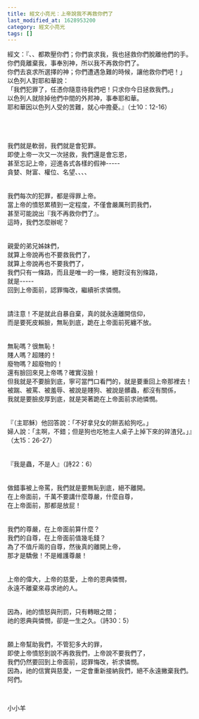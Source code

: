 ```yaml
---
title: 經文小亮光：上帝說我不再救你們了
last_modified_at: 1628953200
category: 經文小亮光
tags: []
---
```


<div>經文：『、、都欺壓你們；你們哀求我，我也拯救你們脫離他們的手。</div>

<div>你們竟離棄我，事奉別神，所以我不再救你們了。</div>

<div>你們去哀求所選擇的神；你們遭遇急難的時候，讓他救你們吧！」</div>

<div>以色列人對耶和華說：</div>

<div>「我們犯罪了，任憑你隨意待我們吧！只求你今日拯救我們。」</div>

<div>以色列人就除掉他們中間的外邦神，事奉耶和華。</div>

<div>耶和華因以色列人受的苦難，就心中擔憂。』（士10：12-16）</div>

<div>&nbsp;</div>

<div>&nbsp;</div>

<div>&nbsp;</div>

<div>&nbsp;</div>

<div>我們就是軟弱，我們就是會犯罪。</div>

<div>即使上帝一次又一次拯救，我們還是會忘恩，</div>

<div>甚至忘記上帝，迎進各式各樣的假神-----</div>

<div>貪婪、財富、權位、名望、、、、</div>

<div>&nbsp;</div>

<div>&nbsp;</div>

<div>我們每次的犯罪，都是得罪上帝。</div>

<div>當上帝的憤怒累積到一定程度，不僅會嚴厲刑罰我們，</div>

<div>甚至可能說出『我不再救你們了』。</div>

<div>這時，我們怎麼辦呢？</div>

<div>&nbsp;</div>

<div>&nbsp;</div>

<div>親愛的弟兄姊妹們，</div>

<div>就算上帝說再也不要救我們了，</div>

<div>就算上帝說再也不要我們了，</div>

<div>我們只有一條路，而且是唯一的一條，絕對沒有別條路，</div>

<div>就是-----</div>

<div>回到上帝面前，認罪悔改，繼續祈求憐憫。</div>

<div>&nbsp;</div>

<div>&nbsp;</div>

<div>請注意！不是就此自暴自棄，真的就永遠離開信仰，</div>

<div>而是要死皮賴臉，無恥到底，跪在上帝面前死纏不放。</div>

<div>&nbsp;</div>

<div>&nbsp;</div>

<div>無恥嗎？很無恥！</div>

<div>賤人嗎？超賤的！</div>

<div>廢物嗎？超廢物的！</div>

<div>還有臉回來見上帝嗎？確實沒臉！</div>

<div>但我就是不要臉到底，寧可當門口看門的，就是要重回上帝那裡去！</div>

<div>被踹、被罵、被羞辱、被說是賤狗、被說是髒蟲，都沒有關係，</div>

<div>我就是要臉皮厚到底，就是哭著跪在上帝面前求祂憐憫。</div>

<div>&nbsp;</div>

<div>&nbsp;</div>

<div>『（主耶穌）他回答說：「不好拿兒女的餅丟給狗吃。」</div>

<div>婦人說：「主啊，不錯；但是狗也吃牠主人桌子上掉下來的碎渣兒。」』</div>

<div>（太15：26-27）</div>

<div>&nbsp;</div>

<div>&nbsp;</div>

<div>『我是蟲，不是人』（詩22：6）</div>

<div>&nbsp;</div>

<div>&nbsp;</div>

<div>做錯事被上帝罵，我們就是要無恥到底，絕不離開。</div>

<div>在上帝面前，千萬不要講什麼尊嚴，什麼自尊，</div>

<div>在上帝面前，那都是放屁！</div>

<div>&nbsp;</div>

<div>&nbsp;</div>

<div>我們的尊嚴，在上帝面前算什麼？</div>

<div>我們的自尊，在上帝面前值幾毛錢？</div>

<div>為了不值斤兩的自尊，然後真的離開上帝，</div>

<div>那才是驕傲！不是維護尊嚴！</div>

<div>&nbsp;</div>

<div>&nbsp;</div>

<div>上帝的偉大，上帝的慈愛，上帝的恩典憐憫，</div>

<div>永遠不離棄來尋求祂的人。</div>

<div>&nbsp;</div>

<div>&nbsp;</div>

<div>因為，祂的憤怒與刑罰，只有轉眼之間；</div>

<div>祂的恩典與憐憫，卻是一生之久。（詩30：5）</div>

<div>&nbsp;</div>

<div>&nbsp;</div>

<div>願上帝幫助我們，不管犯多大的罪，</div>

<div>即使上帝憤怒到說不再救我們，上帝說不要我們了，</div>

<div>我們仍然要回到上帝面前，認罪悔改，祈求憐憫。</div>

<div>因為，祂的信實與慈愛，一定會重新接納我們，絕不永遠撇棄我們。</div>

<div>阿們。</div>

<p>&nbsp;</p>

<p>小小羊</p>

<p>&nbsp;</p>


